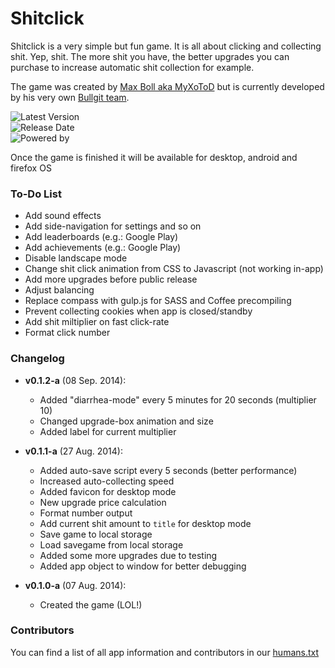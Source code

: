 # Shitclick

Shitclick is a very simple but fun game. It is all about clicking and collecting shit. Yep, shit. The more shit you have, the better upgrades you can purchase to increase automatic shit collection for example.

The game was created by [Max Boll aka MyXoToD](http://myxotod.com) but is currently developed by his very own [Bullgit team](http://bullg.it).

![Latest Version](http://img.shields.io/badge/Version-v0.1.2--a-red.svg)<br />
![Release Date](http://img.shields.io/badge/Release%20Date-TBA-red.svg)<br />
![Powered by](http://img.shields.io/badge/Powered%20by-Bullg.it-blue.svg)

Once the game is finished it will be available for desktop, android and firefox OS


### To-Do List

- Add sound effects
- Add side-navigation for settings and so on
- Add leaderboards (e.g.: Google Play)
- Add achievements (e.g.: Google Play)
- Disable landscape mode
- Change shit click animation from CSS to Javascript (not working in-app)
- Add more upgrades before public release
- Adjust balancing
- Replace compass with gulp.js for SASS and Coffee precompiling
- Prevent collecting cookies when app is closed/standby
- Add shit miltiplier on fast click-rate
- Format click number

### Changelog

- **v0.1.2-a** (08 Sep. 2014):
  - Added "diarrhea-mode" every 5 minutes for 20 seconds (multiplier 10)
  - Changed upgrade-box animation and size
  - Added label for current multiplier

- **v0.1.1-a** (27 Aug. 2014):
  - Added auto-save script every 5 seconds (better performance)
  - Increased auto-collecting speed
  - Added favicon for desktop mode
  - New upgrade price calculation
  - Format number output
  - Add current shit amount to `title` for desktop mode
  - Save game to local storage
  - Load savegame from local storage
  - Added some more upgrades due to testing
  - Added app object to window for better debugging

- **v0.1.0-a** (07 Aug. 2014):
  - Created the game (LOL!)

### Contributors

You can find a list of all app information and contributors in our [humans.txt](humans.txt)
